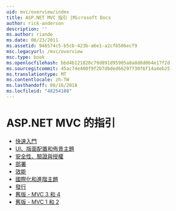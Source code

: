 ```yaml
---
uid: mvc/overview/index
title: ASP.NET MVC 指引 |Microsoft Docs
author: rick-anderson
description: ''
ms.author: riande
ms.date: 06/23/2011
ms.assetid: 946574c5-b5cb-423b-a6e1-a2cfb506ecf9
msc.legacyurl: /mvc/overview
msc.type: book
ms.openlocfilehash: bbd4b121820c79d891d95905a8a8d8d0b4e17f2d
ms.sourcegitcommit: 45ac74e400f9f2b7dbded66297730f6f14a4eb25
ms.translationtype: MT
ms.contentlocale: zh-TW
ms.lasthandoff: 08/16/2018
ms.locfileid: "48254108"
---
```

<a name="aspnet-mvc-guidance"></a>ASP.NET MVC 的指引
====================
- [快速入門](getting-started/index.md)
- [UI、版面配置和佈景主題](views/index.md)
- [安全性、驗證與授權](security/index.md)
- [部署](deployment/index.md)
- [效能](performance/index.md)
- [國際化和進階主題](advanced/index.md)
- [發行](releases/index.md)
- [舊版 - MVC 3 和 4](older-versions/index.md)
- [舊版 - MVC 1 和 2](older-versions-1/index.md)
